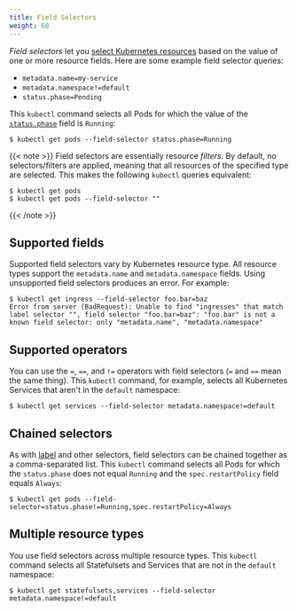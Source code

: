 ```yaml
---
title: Field Selectors
weight: 60
---
```


_Field selectors_ let you [select Kubernetes resources](/docs/concepts/overview/working-with-objects/kubernetes-objects) based on the value of one or more resource fields. Here are some example field selector queries:

* `metadata.name=my-service`
* `metadata.namespace!=default`
* `status.phase=Pending`

This `kubectl` command selects all Pods for which the value of the [`status.phase`](/docs/concepts/workloads/pods/pod-lifecycle/#pod-phase) field is `Running`:

```shell
$ kubectl get pods --field-selector status.phase=Running
```

{{< note >}}
Field selectors are essentially resource *filters*. By default, no selectors/filters are applied, meaning that all resources of the specified type are selected. This makes the following `kubectl` queries equivalent:

```shell
$ kubectl get pods
$ kubectl get pods --field-selector ""
```
{{< /note >}}

## Supported fields

Supported field selectors vary by Kubernetes resource type. All resource types support the `metadata.name` and `metadata.namespace` fields. Using unsupported field selectors produces an error. For example:

```shell
$ kubectl get ingress --field-selector foo.bar=baz
Error from server (BadRequest): Unable to find "ingresses" that match label selector "", field selector "foo.bar=baz": "foo.bar" is not a known field selector: only "metadata.name", "metadata.namespace"
```

## Supported operators

You can use the `=`, `==`, and `!=` operators with field selectors (`=` and `==` mean the same thing). This `kubectl` command, for example, selects all Kubernetes Services that aren't in the `default` namespace:

```shell
$ kubectl get services --field-selector metadata.namespace!=default
```

## Chained selectors

As with [label](/docs/concepts/overview/working-with-objects/labels) and other selectors, field selectors can be chained together as a comma-separated list. This `kubectl` command selects all Pods for which the `status.phase` does not equal `Running` and the `spec.restartPolicy` field equals `Always`:

```shell
$ kubectl get pods --field-selector=status.phase!=Running,spec.restartPolicy=Always
```

## Multiple resource types

You use field selectors across multiple resource types. This `kubectl` command selects all Statefulsets and Services that are not in the `default` namespace:

```shell
$ kubectl get statefulsets,services --field-selector metadata.namespace!=default
```